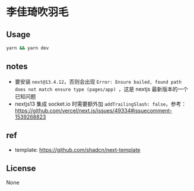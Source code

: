 # 李佳琦吹羽毛

## Usage

```bash
yarn && yarn dev
```

## notes

- 要安装 `next@13.4.12`，否则会出现 `Error: Ensure bailed, found path does not match ensure type (pages/app)
`，这是 nextjs 最新版本的一个已知问题
- nextjs13 集成 socket.io 时需要额外加 `addTrailingSlash: false`，参考：https://github.com/vercel/next.js/issues/49334#issuecomment-1539268823

## ref

- template: https://github.com/shadcn/next-template

## License

None
